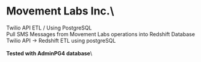 # Movement Labs Inc.\

Twilio API ETL / Using PostgreSQL\
Pull SMS Messages from Movement Labs operations into Redshift Database\
Twilio API -> Redshift ETL using postgreSQL \
\
**Tested with AdminPG4 database**\
